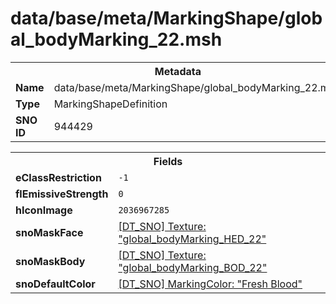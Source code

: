 <h1>data/base/meta/MarkingShape/global_bodyMarking_22.msh</h1><table><tr><th colspan="100%">Metadata</th></tr><tr><td><b>Name</b></td><td>data/base/meta/MarkingShape/global_bodyMarking_22.msh</td></tr><tr><td><b>Type</b></td><td>MarkingShapeDefinition</td></tr><tr><td><b>SNO ID</b></td><td>944429</td></tr></table>

<table><tr><th colspan="100%">Fields</th></tr><tr><td><b>eClassRestriction</b></td><td><code>-1</code></td></tr><tr><td><b>flEmissiveStrength</b></td><td><code>0</code></td></tr><tr><td><b>hIconImage</b></td><td><code>2036967285</code></td></tr><tr><td><b>snoMaskFace</b></td><td><a href="..\Texture\global_bodyMarking_HED_22.tex.md">[DT_SNO] Texture: "global_bodyMarking_HED_22"</a></td></tr><tr><td><b>snoMaskBody</b></td><td><a href="..\Texture\global_bodyMarking_BOD_22.tex.md">[DT_SNO] Texture: "global_bodyMarking_BOD_22"</a></td></tr><tr><td><b>snoDefaultColor</b></td><td><a href="..\MarkingColor\Fresh Blood.mcl.md">[DT_SNO] MarkingColor: "Fresh Blood"</a></td></tr></table>

